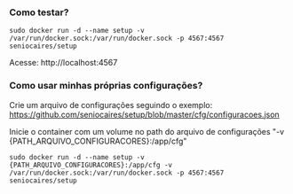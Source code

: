 ### Como testar?

```
sudo docker run -d --name setup -v /var/run/docker.sock:/var/run/docker.sock -p 4567:4567 seniocaires/setup

```
Acesse: http://localhost:4567


### Como usar minhas próprias configurações?

Crie um arquivo de configurações seguindo o exemplo: https://github.com/seniocaires/setup/blob/master/cfg/configuracoes.json

Inicie o container com um volume no path do arquivo de configurações "-v {PATH_ARQUIVO_CONFIGURACORES}:/app/cfg"

```
sudo docker run -d --name setup -v {PATH_ARQUIVO_CONFIGURACORES}:/app/cfg -v /var/run/docker.sock:/var/run/docker.sock -p 4567:4567 seniocaires/setup

```